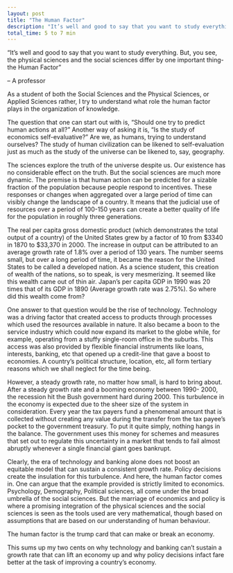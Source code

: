 ```yaml
---
layout: post
title: "The Human Factor"
description: "It’s well and good to say that you want to study everything. But, you see, the physical sciences and the social sciences differ by one important thing- the Human Factor"
total_time: 5 to 7 min
---
```


“It’s well and good to say that you want to study everything. But, you see, the physical sciences and the social sciences differ by one important thing- the Human Factor”

– A professor

As a student of both the Social Sciences and the Physical Sciences, or Applied Sciences rather, I try to understand what role the human factor plays in the organization of knowledge.

The question that one can start out with is, “Should one try to predict human actions at all?” Another way of asking it is, “Is the study of economics self-evaluative?” Are we, as humans, trying to understand ourselves? The study of human civilization can be likened to self-evaluation just as much as the study of the universe can be likened to, say, geography.

The sciences explore the truth of the universe despite us. Our existence has no considerable effect on the truth. But the social sciences are much more dynamic. The premise is that human action can be predicted for a sizable fraction of the population because people respond to incentives. These responses or changes when aggregated over a large period of time can visibly change the landscape of a country. It means that the judicial use of resources over a period of 100-150 years can create a better quality of life for the population in roughly three generations.

The real per capita gross domestic product (which demonstrates the total output of a country) of the United States grew by a factor of 10 from $3340 in 1870 to $33,370 in 2000. The increase in output can be attributed to an average growth rate of 1.8% over a period of 130 years. The number seems small, but over a long period of time, it became the reason for the United States to be called a developed nation. As a science student, this creation of wealth of the nations, so to speak, is very mesmerizing. It seemed like this wealth came out of thin air. Japan’s per capita GDP in 1990 was 20 times that of its GDP in 1890 (Average growth rate was 2.75%).  So where did this wealth come from?

One answer to that question would be the rise of technology. Technology was a driving factor that created access to products through processes which used the resources available in nature. It also became a boon to the service industry which could now expand its market to the globe while, for example, operating from a stuffy single-room office in the suburbs.  This access was also provided by flexible financial instruments like loans, interests, banking, etc that opened up a credit-line that gave a boost to economies. A country’s political structure, location, etc, all form tertiary reasons which we shall neglect for the time being.

However, a steady growth rate, no matter how small, is hard to bring about. After a steady growth rate and a booming economy between 1990- 2000, the recession hit the Bush government hard during 2000. This turbulence in the economy is expected due to the sheer size of the system in consideration. Every year the tax payers fund a phenomenal amount that is collected without creating any value during the transfer from the tax payee’s pocket to the government treasury. To put it quite simply, nothing hangs in the balance. The government uses this money for schemes and measures that set out to regulate this uncertainty in a market that tends to fail almost abruptly whenever a single financial giant goes bankrupt.

Clearly, the era of technology and banking alone does not boost an equitable model that can sustain a consistent growth rate. Policy decisions create the insulation for this turbulence. And here, the human factor comes in. One can argue that the example provided is strictly limited to economics. Psychology, Demography, Political sciences, all come under the broad umbrella of the social sciences. But the marriage of economics and policy is where a promising integration of the physical sciences and the social sciences is seen as the tools used are very mathematical, though based on assumptions that are based on our understanding of human behaviour.

The human factor is the trump card that can make or break an economy.

This sums up my two cents on why technology and banking can’t sustain a growth rate that can lift an economy up and why policy decisions infact fare better at the task of improving a country’s economy.
